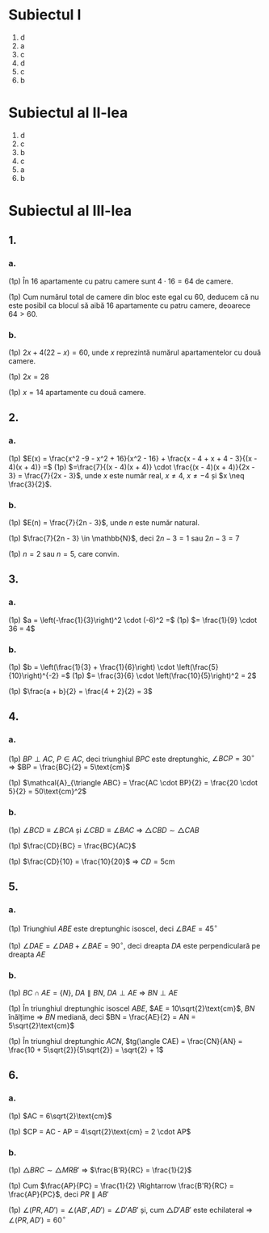 # Subiectul I

1. d
2. a
3. c
4. d
5. c
6. b

# Subiectul al II-lea

1. d
2. c
3. b
4. c
5. a
6. b

# Subiectul al III-lea

## 1.

### a.

(1p) În $16$ apartamente cu patru camere sunt $4 \cdot 16 = 64$ de camere.

(1p) Cum numărul total de camere din bloc este egal cu $60$, deducem că nu este posibil ca blocul să aibă $16$ apartamente cu patru camere, deoarece $64 > 60$.

### b.

(1p) $2x + 4(22 - x) = 60$, unde $x$ reprezintă numărul apartamentelor cu două camere.

(1p) $2x = 28$

(1p) $x = 14$ apartamente cu două camere.

## 2.

### a.

(1p) $E(x) = \frac{x^2 -9 - x^2 + 16}{x^2 - 16} + \frac{x - 4 + x + 4 - 3}{(x - 4)(x + 4)} =$
(1p) $=\frac{7}{(x - 4)(x + 4)} \cdot \frac{(x - 4)(x + 4)}{2x - 3} = \frac{7}{2x - 3}$, unde $x$ este număr real, $x \neq 4$, $x \neq -4$ și $x \neq \frac{3}{2}$.

### b.

(1p) $E(n) = \frac{7}{2n - 3}$, unde $n$ este număr natural.

(1p) $\frac{7}{2n - 3} \in \mathbb{N}$, deci $2n - 3 = 1$ sau $2n - 3 = 7$

(1p) $n = 2$ sau $n = 5$, care convin.

## 3.

### a.

(1p) $a = \left(-\frac{1}{3}\right)^2 \cdot (-6)^2 =$
(1p) $= \frac{1}{9} \cdot 36 = 4$

### b.

(1p) $b = \left(\frac{1}{3} + \frac{1}{6}\right) \cdot \left(\frac{5}{10}\right)^{-2} =$
(1p) $= \frac{3}{6} \cdot \left(\frac{10}{5}\right)^2 = 2$

(1p) $\frac{a + b}{2} = \frac{4 + 2}{2} = 3$

## 4.

### a.

(1p) $BP \perp AC$, $P \in AC$, deci triunghiul $BPC$ este dreptunghic, $\angle BCP = 30^\circ$ $\Rightarrow$ $BP = \frac{BC}{2} = 5\text{cm}$

(1p) $\mathcal{A}_{\triangle ABC} = \frac{AC \cdot BP}{2} = \frac{20 \cdot 5}{2} = 50\text{cm}^2$

### b.

(1p) $\angle BCD \equiv \angle BCA$ și $\angle CBD \equiv \angle BAC$ $\Rightarrow$ $\triangle CBD \sim \triangle CAB$

(1p) $\frac{CD}{BC} = \frac{BC}{AC}$

(1p) $\frac{CD}{10} = \frac{10}{20}$ $\Rightarrow$ $CD = 5\text{cm}$

## 5.

### a.

(1p) Triunghiul $ABE$ este dreptunghic isoscel, deci $\angle BAE = 45^\circ$

(1p) $\angle DAE = \angle DAB + \angle BAE = 90^\circ$, deci dreapta $DA$ este perpendiculară pe dreapta $AE$

### b.

(1p) $BC \cap AE = \{N\}$, $DA \parallel BN$, $DA \perp AE$ $\Rightarrow$ $BN \perp AE$

(1p) În triunghiul dreptunghic isoscel $ABE$, $AE = 10\sqrt{2}\text{cm}$, $BN$ înălțime $\Rightarrow$ $BN$ mediană, deci $BN = \frac{AE}{2} = AN = 5\sqrt{2}\text{cm}$

(1p) În triunghiul dreptunghic $ACN$, $tg(\angle CAE) = \frac{CN}{AN} = \frac{10 + 5\sqrt{2}}{5\sqrt{2}} = \sqrt{2} + 1$

## 6.

### a.

(1p) $AC = 6\sqrt{2}\text{cm}$

(1p) $CP = AC - AP = 4\sqrt{2}\text{cm} = 2 \cdot AP$

### b.

(1p) $\triangle BRC \sim \triangle MRB'$ $\Rightarrow$ $\frac{B'R}{RC} = \frac{1}{2}$

(1p) Cum $\frac{AP}{PC} = \frac{1}{2} \Rightarrow \frac{B'R}{RC} = \frac{AP}{PC}$, deci $PR \parallel AB'$

(1p) $\angle (PR, AD') = \angle (AB', AD') = \angle D'AB'$ și, cum $\triangle D'AB'$ este echilateral $\Rightarrow$ $\angle (PR, AD') = 60^\circ$
